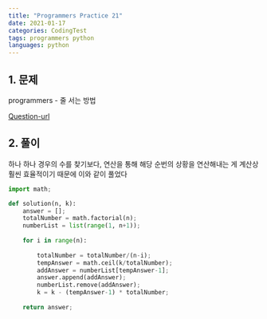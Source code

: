 ```yaml
---
title: "Programmers Practice 21"
date: 2021-01-17
categories: CodingTest
tags: programmers python
languages: python
---
```

## 1. 문제 

programmers - 줄 서는 방법

[Question-url](https://programmers.co.kr/learn/courses/30/lessons/12936)


## 2. 풀이

하나 하나 경우의 수를 찾기보다, 연산을 통해 해당 순번의 상황을 연산해내는 게 계산상 훨씬 효율적이기 때문에 이와 같이 풀었다

```python
import math;

def solution(n, k):
    answer = [];
    totalNumber = math.factorial(n);
    numberList = list(range(1, n+1));
    
    for i in range(n):
        
        totalNumber = totalNumber/(n-i);
        tempAnswer = math.ceil(k/totalNumber);
        addAnswer = numberList[tempAnswer-1];
        answer.append(addAnswer);
        numberList.remove(addAnswer);
        k = k - (tempAnswer-1) * totalNumber;
        
    return answer;
```